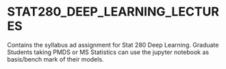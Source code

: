 # STAT280_DEEP_LEARNING_LECTURES

Contains the syllabus ad assignment for Stat 280 Deep Learning.
Graduate Students taking PMDS or MS Statistics can use the jupyter notebook as basis/bench mark of their models.
